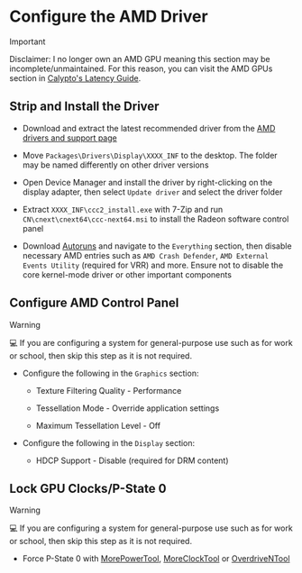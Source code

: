 # Configure the AMD Driver

> [!IMPORTANT]
> Disclaimer: I no longer own an AMD GPU meaning this section may be incomplete/unmaintained. For this reason, you can visit the AMD GPUs section in [Calypto's Latency Guide](https://docs.google.com/document/d/1c2-lUJq74wuYK1WrA_bIvgb89dUN0sj8-hO3vqmrau4).

## Strip and Install the Driver

- Download and extract the latest recommended driver from the [AMD drivers and support page](https://www.amd.com/en/support)

- Move ``Packages\Drivers\Display\XXXX_INF`` to the desktop. The folder may be named differently on other driver versions

- Open Device Manager and install the driver by right-clicking on the display adapter, then select ``Update driver`` and select the driver folder

- Extract ``XXXX_INF\ccc2_install.exe`` with 7-Zip and run ``CN\cnext\cnext64\ccc-next64.msi`` to install the Radeon software control panel

- Download [Autoruns](https://learn.microsoft.com/en-us/sysinternals/downloads/autoruns) and navigate to the ``Everything`` section, then disable necessary AMD entries such as ``AMD Crash Defender``, ``AMD External Events Utility`` (required for VRR) and more. Ensure not to disable the core kernel-mode driver or other important components

## Configure AMD Control Panel

> [!WARNING]
> 💻 If you are configuring a system for general-purpose use such as for work or school, then skip this step as it is not required.

- Configure the following in the ``Graphics`` section:

    - Texture Filtering Quality - Performance

    - Tessellation Mode - Override application settings

    - Maximum Tessellation Level - Off

- Configure the following in the `Display` section:

    - HDCP Support - Disable (required for DRM content)

## Lock GPU Clocks/P-State 0

> [!WARNING]
> 💻 If you are configuring a system for general-purpose use such as for work or school, then skip this step as it is not required.

- Force P-State 0 with [MorePowerTool](https://www.igorslab.de/en/red-bios-editor-and-morepowertool-adjust-and-optimize-your-vbios-and-even-more-stable-overclocking-navi-unlimited), [MoreClockTool](https://www.igorslab.de/en/the-moreclocktool-mct-for-free-download-the-practical-oc-attachment-to-the-morepowertool-replaces-the-wattman) or [OverdriveNTool](https://forums.guru3d.com/threads/overdriventool-tool-for-amd-gpus.416116)
